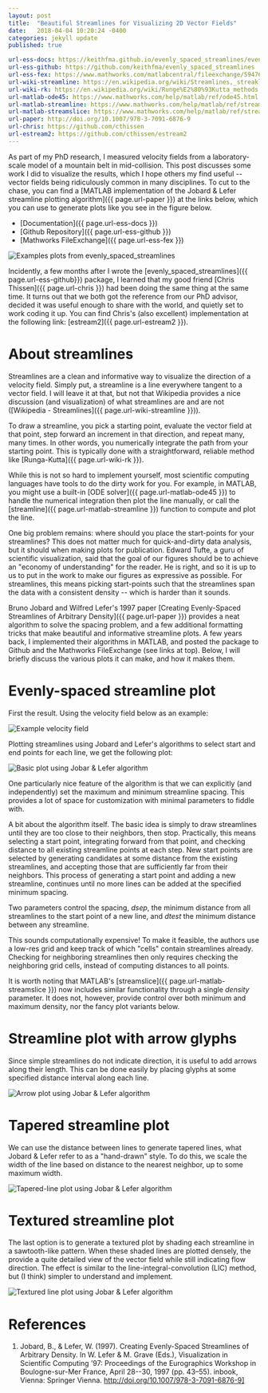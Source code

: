 ```yaml
---
layout: post
title:  "Beautiful Streamlines for Visualizing 2D Vector Fields"
date:   2018-04-04 10:20:24 -0400
categories: jekyll update
published: true

url-ess-docs: https://keithfma.github.io/evenly_spaced_streamlines/even_stream_demo.html
url-ess-github: https://github.com/keithfma/evenly_spaced_streamlines
url-ess-fex: https://www.mathworks.com/matlabcentral/fileexchange/59476-evenly-spaced-streamlines
url-wiki-streamline: https://en.wikipedia.org/wiki/Streamlines,_streaklines,_and_pathlines
url-wiki-rk: https://en.wikipedia.org/wiki/Runge%E2%80%93Kutta_methods
url-matlab-ode45: https://www.mathworks.com/help/matlab/ref/ode45.html
url-matlab-streamline: https://www.mathworks.com/help/matlab/ref/streamline.html
url-matlab-streamslice: https://www.mathworks.com/help/matlab/ref/streamslice.html
url-paper: http://doi.org/10.1007/978-3-7091-6876-9
url-chris: https://github.com/cthissen
url-estream2: https://github.com/cthissen/estream2
---
```


As part of my PhD research, I measured velocity fields from a laboratory-scale
model of a mountain belt in mid-collision. This post discusses some work I did
to visualize the results, which I hope others my find useful -- vector fields
being ridiculously common in many disciplines. To cut to the chase, you can
find a [MATLAB implementation of the Jobard & Lefer streamline plotting algorithm]({{ page.url-paper }})
at the links below, which you can use to generate plots like you see in the
figure below.

+ [Documentation]({{ page.url-ess-docs }})
+ [Github Repository]({{ page.url-ess-github }})
+ [Mathworks FileExchange]({{ page.url-ess-fex }})

![Examples plots from evenly_spaced_streamlines](/assets/even_stream_combined.png)

Incidently, a few months after I wrote the [evenly_spaced_streamlines]({{ page.url-ess-github}}) 
package, I learned that my good friend [Chris Thissen]({{ page.url-chris }})
had been doing the same thing at the same time.  It turns out that we both got
the reference from our PhD advisor, decided it was useful enough to share with
the world, and quietly set to work coding it up. You can find Chris's (also
excellent) implementation at the following link:
[estream2]({{ page.url-estream2 }}).

# About streamlines

Streamlines are a clean and informative way to visualize the direction of a
velocity field. Simply put, a streamline is a line everywhere tangent to a
vector field. I will leave it at that, but not that Wikipedia provides a nice
discussion (and visualization) of what streamlines are and are not 
([Wikipedia - Streamlines]({{ page.url-wiki-streamline }})).

To draw a streamline, you pick a starting point, evaluate the vector field at
that point, step forward an increment in that direction, and repeat many, many
times. In other words, you numerically integrate the path from your starting
point. This is typically done with a straightforward, reliable method like
[Runga-Kutta]({{ page.url-wiki-rk }}).

While this is not so hard to implement yourself, most scientific computing
languages have tools to do the dirty work for you. For example, in MATLAB, you
might use a built-in [ODE solver]({{ page.url-matlab-ode45 }}) to handle the
numerical integration then plot the line manually, or call the
[streamline]({{ page.url-matlab-streamline }}) function to compute and plot the
line.

One big problem remains: where should you place the start-points for your
streamlines? This does not matter much for quick-and-dirty data analysis, but
it should when making plots for publication. Edward Tufte, a guru of scientific
visualization, said that the goal of our figures should be to achieve an
"economy of understanding" for the reader. He is right, and so it is up to us
to put in the work to make our figures as expressive as possible. For
streamlines, this means picking start-points such that the streamlines span
the data with a consistent density -- which is harder than it sounds. 

Bruno Jobard and Wilfred Lefer's 1997 paper
[Creating Evenly-Spaced Streamlines of Arbitrary Density]({{ page.url-paper }})
provides a neat algorithm to solve the spacing problem, and a few additional
formatting tricks that make beautiful and informative streamline plots. A few
years back, I implemented their algorithms in MATLAB, and posted the package to
Github and the Mathworks FileExchange (see links at top). Below, I will briefly
discuss the various plots it can make, and how it makes them. 

# Evenly-spaced streamline plot

First the result. Using the velocity field below as an example:

![Example velocity field](/assets/even_stream_example_field.png)

Plotting streamlines using Jobard and Lefer's algorithms to select start and
end points for each line, we get the following plot:

![Basic plot using Jobar & Lefer algorithm](/assets/even_stream_line.png)

One particularly nice feature of the algorithm is that we can explicitly (and
independently) set the maximum and minimum streamline spacing. This provides a
lot of space for customization with minimal parameters to fiddle with.

A bit about the algorithm itself. The basic idea is simply to draw streamlines
until they are too close to their neighbors, then stop. Practically, this means
selecting a start point, integrating forward from that point, and checking
distance to all existing streamline points at each step. New start points are
selected by generating candidates at some distance from the existing
streamlines, and accepting those that are sufficiently far from their
neighbors. This process of generating a start point and adding a new
streamline, continues until no more lines can be added at the specified minimum
spacing.

Two parameters control the spacing, *dsep*, the minimum distance from all
streamlines to the start point of a new line, and *dtest* the minimum distance
between any streamline. 

This sounds computationally expensive! To make it feasible, the authors use a
low-res grid and keep track of which "cells" contain streamlines already.
Checking for neighboring streamlines then only requires checking the
neighboring grid cells, instead of computing distances to all points.    

It is worth noting that MATLAB's [streamslice]({{ page.url-matlab-streamslice }})
now includes similar functionality through a single *density* parameter. It
does not, however, provide control over both minimum and maximum density, nor
the fancy plot variants below.

# Streamline plot with arrow glyphs

Since simple streamlines do not indicate direction, it is useful to add arrows
along their length. This can be done easily by placing glyphs at some specified
distance interval along each line.

![Arrow plot using Jobar & Lefer algorithm](/assets/even_stream_arrow.png)

# Tapered streamline plot

We can use the distance between lines to generate tapered lines, what Jobard &
Lefer refer to as a "hand-drawn" style. To do this, we scale the width of the
line based on distance to the nearest neighbor, up to some maximum width.

![Tapered-line plot using Jobar & Lefer algorithm](/assets/even_stream_taper.png)

# Textured streamline plot

The last option is to generate a textured plot by shading each streamline in a
sawtooth-like pattern. When these shaded lines are plotted densely, the provide
a quite detailed view of the vector field while still indicating flow
direction. The effect is similar to the line-integral-convolution (LIC) method,
but (I think) simpler to understand and implement.

![Textured line plot using Jobar & Lefer algorithm](/assets/even_stream_texture.png)


# References

1. Jobard, B., & Lefer, W. (1997). Creating Evenly-Spaced Streamlines of Arbitrary
Density. In W. Lefer & M. Grave (Eds.), Visualization in Scientific Computing
’97: Proceedings of the Eurographics Workshop in Boulogne-sur-Mer France, April
28--30, 1997 (pp. 43–55). inbook, Vienna: Springer Vienna.
http://doi.org/10.1007/978-3-7091-6876-9]

